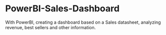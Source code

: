 # PowerBI-Sales-Dashboard
With PowerBI, creating a dashboard based on a Sales datasheet, analyzing revenue, best sellers and other information.
